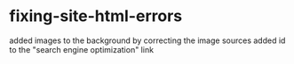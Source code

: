 # fixing-site-html-errors 
added images to the background by correcting the image sources
added id to the "search engine optimization" link
